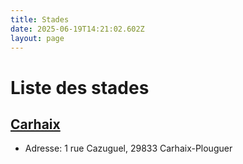 ```yaml
---
title: Stades
date: 2025-06-19T14:21:02.602Z
layout: page
---
```


# Liste des stades


## [Carhaix](/stades/Carhaix/)
- Adresse: 1 rue Cazuguel, 29833 Carhaix-Plouguer


